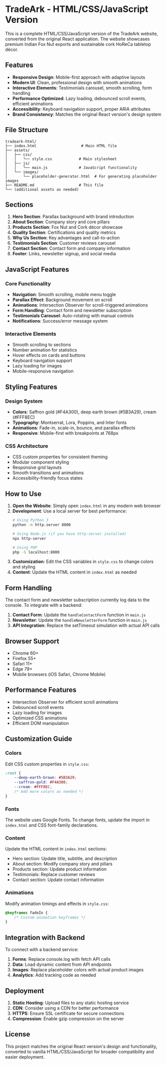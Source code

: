 # TradeArk - HTML/CSS/JavaScript Version

This is a complete HTML/CSS/JavaScript version of the TradeArk website, converted from the original React application. The website showcases premium Indian Fox Nut exports and sustainable cork HoReCa tabletop décor.

## Features

- **Responsive Design**: Mobile-first approach with adaptive layouts
- **Modern UI**: Clean, professional design with smooth animations
- **Interactive Elements**: Testimonials carousel, smooth scrolling, form handling
- **Performance Optimized**: Lazy loading, debounced scroll events, efficient animations
- **Accessibility**: Keyboard navigation support, proper ARIA attributes
- **Brand Consistency**: Matches the original React version's design system

## File Structure

```
tradeark-html/
├── index.html                    # Main HTML file
├── assets/
│   ├── css/
│   │   └── style.css            # Main stylesheet
│   ├── js/
│   │   └── main.js              # JavaScript functionality
│   └── images/
│       └── placeholder-generator.html  # For generating placeholder images
├── README.md                    # This file
└── (additional assets as needed)
```

## Sections

1. **Hero Section**: Parallax background with brand introduction
2. **About Section**: Company story and core pillars
3. **Products Section**: Fox Nut and Cork décor showcase
4. **Quality Section**: Certifications and quality metrics
5. **Why Us Section**: Key advantages and call-to-action
6. **Testimonials Section**: Customer reviews carousel
7. **Contact Section**: Contact form and company information
8. **Footer**: Links, newsletter signup, and social media

## JavaScript Features

### Core Functionality
- **Navigation**: Smooth scrolling, mobile menu toggle
- **Parallax Effect**: Background movement on scroll
- **Animations**: Intersection Observer for scroll-triggered animations
- **Form Handling**: Contact form and newsletter subscription
- **Testimonials Carousel**: Auto-rotating with manual controls
- **Notifications**: Success/error message system

### Interactive Elements
- Smooth scrolling to sections
- Number animation for statistics
- Hover effects on cards and buttons
- Keyboard navigation support
- Lazy loading for images
- Mobile-responsive navigation

## Styling Features

### Design System
- **Colors**: Saffron gold (#F4A300), deep earth brown (#5B3A29), cream (#FFF8EC)
- **Typography**: Montserrat, Lora, Poppins, and Inter fonts
- **Animations**: Fade-in, scale-in, bounce, and parallax effects
- **Responsive**: Mobile-first with breakpoints at 768px

### CSS Architecture
- CSS custom properties for consistent theming
- Modular component styling
- Responsive grid layouts
- Smooth transitions and animations
- Accessibility-friendly focus states

## How to Use

1. **Open the Website**: Simply open `index.html` in any modern web browser
2. **Development**: Use a local server for best performance:
   ```bash
   # Using Python 3
   python -m http.server 8000
   
   # Using Node.js (if you have http-server installed)
   npx http-server
   
   # Using PHP
   php -S localhost:8000
   ```
3. **Customization**: Edit the CSS variables in `style.css` to change colors and styling
4. **Content**: Update the HTML content in `index.html` as needed

## Form Handling

The contact form and newsletter subscription currently log data to the console. To integrate with a backend:

1. **Contact Form**: Update the `handleContactForm` function in `main.js`
2. **Newsletter**: Update the `handleNewsletterForm` function in `main.js`
3. **API Integration**: Replace the setTimeout simulation with actual API calls

## Browser Support

- Chrome 60+
- Firefox 55+
- Safari 11+
- Edge 79+
- Mobile browsers (iOS Safari, Chrome Mobile)

## Performance Features

- Intersection Observer for efficient scroll animations
- Debounced scroll events
- Lazy loading for images
- Optimized CSS animations
- Efficient DOM manipulation

## Customization Guide

### Colors
Edit CSS custom properties in `style.css`:
```css
:root {
    --deep-earth-brown: #5B3A29;
    --saffron-gold: #F4A300;
    --cream: #FFF8EC;
    /* Add more colors as needed */
}
```

### Fonts
The website uses Google Fonts. To change fonts, update the import in `index.html` and CSS font-family declarations.

### Content
Update the HTML content in `index.html` sections:
- Hero section: Update title, subtitle, and description
- About section: Modify company story and pillars
- Products section: Update product information
- Testimonials: Replace customer reviews
- Contact section: Update contact information

### Animations
Modify animation timings and effects in `style.css`:
```css
@keyframes fadeIn {
    /* Custom animation keyframes */
}
```

## Integration with Backend

To connect with a backend service:

1. **Forms**: Replace console.log with fetch API calls
2. **Data**: Load dynamic content from API endpoints
3. **Images**: Replace placeholder colors with actual product images
4. **Analytics**: Add tracking code as needed

## Deployment

1. **Static Hosting**: Upload files to any static hosting service
2. **CDN**: Consider using a CDN for better performance
3. **HTTPS**: Ensure SSL certificate for secure connections
4. **Compression**: Enable gzip compression on the server

## License

This project matches the original React version's design and functionality, converted to vanilla HTML/CSS/JavaScript for broader compatibility and easier deployment.